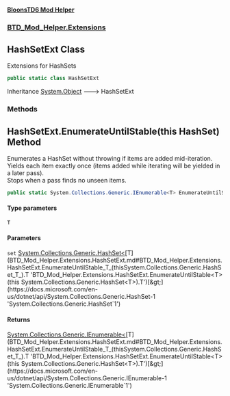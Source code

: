 #### [BloonsTD6 Mod Helper](README.md 'README')
### [BTD_Mod_Helper.Extensions](README.md#BTD_Mod_Helper.Extensions 'BTD_Mod_Helper.Extensions')

## HashSetExt Class

Extensions for HashSets

```csharp
public static class HashSetExt
```

Inheritance [System.Object](https://docs.microsoft.com/en-us/dotnet/api/System.Object 'System.Object') &#129106; HashSetExt
### Methods

<a name='BTD_Mod_Helper.Extensions.HashSetExt.EnumerateUntilStable_T_(thisSystem.Collections.Generic.HashSet_T_)'></a>

## HashSetExt.EnumerateUntilStable<T>(this HashSet<T>) Method

Enumerates a HashSet without throwing if items are added mid-iteration.  
Yields each item exactly once (items added while iterating will be yielded in a later pass).  
Stops when a pass finds no unseen items.

```csharp
public static System.Collections.Generic.IEnumerable<T> EnumerateUntilStable<T>(this System.Collections.Generic.HashSet<T> set);
```
#### Type parameters

<a name='BTD_Mod_Helper.Extensions.HashSetExt.EnumerateUntilStable_T_(thisSystem.Collections.Generic.HashSet_T_).T'></a>

`T`
#### Parameters

<a name='BTD_Mod_Helper.Extensions.HashSetExt.EnumerateUntilStable_T_(thisSystem.Collections.Generic.HashSet_T_).set'></a>

`set` [System.Collections.Generic.HashSet&lt;](https://docs.microsoft.com/en-us/dotnet/api/System.Collections.Generic.HashSet-1 'System.Collections.Generic.HashSet`1')[T](BTD_Mod_Helper.Extensions.HashSetExt.md#BTD_Mod_Helper.Extensions.HashSetExt.EnumerateUntilStable_T_(thisSystem.Collections.Generic.HashSet_T_).T 'BTD_Mod_Helper.Extensions.HashSetExt.EnumerateUntilStable<T>(this System.Collections.Generic.HashSet<T>).T')[&gt;](https://docs.microsoft.com/en-us/dotnet/api/System.Collections.Generic.HashSet-1 'System.Collections.Generic.HashSet`1')

#### Returns
[System.Collections.Generic.IEnumerable&lt;](https://docs.microsoft.com/en-us/dotnet/api/System.Collections.Generic.IEnumerable-1 'System.Collections.Generic.IEnumerable`1')[T](BTD_Mod_Helper.Extensions.HashSetExt.md#BTD_Mod_Helper.Extensions.HashSetExt.EnumerateUntilStable_T_(thisSystem.Collections.Generic.HashSet_T_).T 'BTD_Mod_Helper.Extensions.HashSetExt.EnumerateUntilStable<T>(this System.Collections.Generic.HashSet<T>).T')[&gt;](https://docs.microsoft.com/en-us/dotnet/api/System.Collections.Generic.IEnumerable-1 'System.Collections.Generic.IEnumerable`1')